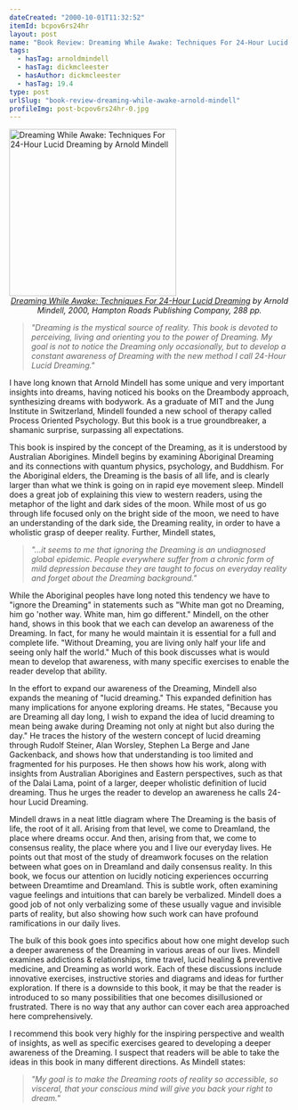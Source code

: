 ```yaml
---
dateCreated: "2000-10-01T11:32:52"
itemId: bcpov6rs24hr
layout: post
name: "Book Review: Dreaming While Awake: Techniques For 24-Hour Lucid Dreaming by Arnold Mindell"
tags:
  - hasTag: arnoldmindell
  - hasTag: dickmcleester
  - hasAuthor: dickmcleester
  - hasTag: 19.4
type: post
urlSlug: "book-review-dreaming-while-awake-arnold-mindell"
profileImg: post-bcpov6rs24hr-0.jpg
---
```


<a href="https://www.goodreads.com/book/show/104132.Dreaming_While_Awake">
<img src="../images/post-bcpov6rs24hr-0.jpg" alt="Dreaming While Awake: Techniques For 24-Hour Lucid Dreaming by Arnold Mindell" width="300" height="auto"/>
</a>
<!--nopreview--><div class="caption" style="text-align: center;"><i><a href="https://www.goodreads.com/book/show/104132.Dreaming_While_Awake">Dreaming While Awake: Techniques For 24-Hour Lucid Dreaming</a> by Arnold Mindell, 2000, Hampton Roads Publishing Company, 288 pp.</i></div><!--/nopreview-->

> *"Dreaming is the mystical source of reality. This book is devoted to perceiving, living and orienting you to the power of Dreaming. My goal is not to notice the Dreaming only occasionally, but to develop a constant awareness of Dreaming with the new method I call 24-Hour Lucid Dreaming."*

I have long known that Arnold Mindell has some unique and very important insights into dreams, having noticed his books on the Dreambody approach, synthesizing dreams with bodywork. As a graduate of MIT and the Jung Institute in Switzerland, Mindell founded a new school of therapy called Process Oriented Psychology. But this book is a true groundbreaker, a shamanic surprise, surpassing all expectations. 

This book is inspired by the concept of the Dreaming, as it is understood by Australian Aborigines. Mindell begins by examining Aboriginal Dreaming and its connections with quantum physics, psychology, and Buddhism. For the Aboriginal elders, the Dreaming is the basis of all life, and is clearly larger than what we think is going on in rapid eye movement sleep. Mindell does a great job of explaining this view to western readers, using the metaphor of the light and dark sides of the moon. While most of us go through life focused only on the bright side of the moon, we need to have an understanding of the dark side, the Dreaming reality, in order to have a wholistic grasp of deeper reality. Further, Mindell states, 

> *"...it seems to me that ignoring the Dreaming is an undiagnosed global epidemic. People everywhere suffer from a chronic form of mild depression because they are taught to focus on everyday reality and forget about the Dreaming background."*

While the Aboriginal peoples have long noted this tendency we have to "ignore the Dreaming" in statements such as "White man got no Dreaming, him go 'nother way. White man, him go different." Mindell, on the other hand, shows in this book that we each can develop an awareness of the Dreaming. In fact, for many he would maintain it is essential for a full and complete life. "Without Dreaming, you are living only half your life and seeing only half the world." Much of this book discusses what is would mean to develop that awareness, with many specific exercises to enable the reader develop that ability. 

In the effort to expand our awareness of the Dreaming, Mindell also expands the meaning of "lucid dreaming." This expanded definition has many implications for anyone exploring dreams. He states, "Because you are Dreaming all day long, I wish to expand the idea of lucid dreaming to mean being awake during Dreaming not only at night but also during the day." He traces the history of the western concept of lucid dreaming through Rudolf Steiner, Alan Worsley, Stephen La Berge and Jane Gackenback, and shows how that understanding is too limited and fragmented for his purposes. He then shows how his work, along with insights from Australian Aborigines and Eastern perspectives, such as that of the Dalai Lama, point of a larger, deeper wholistic definition of lucid dreaming. Thus he urges the reader to develop an awareness he calls 24-hour Lucid Dreaming.

Mindell draws in a neat little diagram where The Dreaming is the basis of life, the root of it all. Arising from that level, we come to Dreamland, the place where dreams occur. And then, arising from that, we come to consensus reality, the place where you and I live our everyday lives. He points out that most of the study of dreamwork focuses on the relation between what goes on in Dreamland and daily consensus reality. In this book, we focus our attention on lucidly noticing experiences occurring between Dreamtime and Dreamland. This is subtle work, often examining vague feelings and intuitions that can barely be verbalized. Mindell does a good job of not only verbalizing some of these usually vague and invisible parts of reality, but also showing how such work can have profound ramifications in our daily lives.

The bulk of this book goes into specifics about how one might develop such a deeper awareness of the Dreaming in various areas of our lives. Mindell examines addictions & relationships, time travel, lucid healing & preventive medicine, and Dreaming as world work. Each of these discussions include innovative exercises, instructive stories and diagrams and ideas for further exploration. If there is a downside to this book, it may be that the reader is introduced to so many possibilities that one becomes disillusioned or frustrated. There is no way that any author can cover each area approached here comprehensively. 

I recommend this book very highly for the inspiring perspective and wealth of insights, as well as specific exercises geared to developing a deeper awareness of the Dreaming. I suspect that readers will be able to take the ideas in this book in many different directions. As Mindell states: 

> *"My goal is to make the Dreaming roots of reality so accessible, so visceral, that your conscious mind will give you back your right to dream."*


